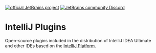 [![official JetBrains project](http://jb.gg/badges/official.svg)](https://confluence.jetbrains.com/display/ALL/JetBrains+on+GitHub)
[![JetBrains community Discord](https://goo.gl/xe5fjk)](https://discord.gg/4W2RCkH)

# IntelliJ Plugins 

Open-source plugins included in the distribution of IntelliJ IDEA Ultimate and other IDEs based on the [IntelliJ Platform](http://www.jetbrains.org).
